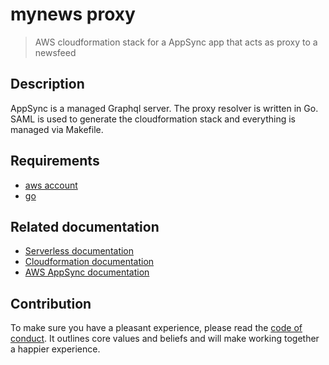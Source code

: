 # mynews proxy

> AWS cloudformation stack for a AppSync app that acts as proxy to a newsfeed

## Description

AppSync is a managed Graphql server. The proxy resolver is written in Go.
SAML is used to generate the cloudformation stack and everything is managed via Makefile.

## Requirements

- [aws account](https://aws.amazon.com/)
- [go](https://golang.org/)

## Related documentation

- [Serverless documentation](https://serverless.com/framework/docs/)
- [Cloudformation documentation](https://aws.amazon.com/de/documentation/cloudformation/)
- [AWS AppSync documentation](https://aws.amazon.com/appsync/)

## Contribution

To make sure you have a pleasant experience, please read the [code of conduct](CODE_OF_CONDUCT.md). It outlines core values and beliefs and will make working together a happier experience.
